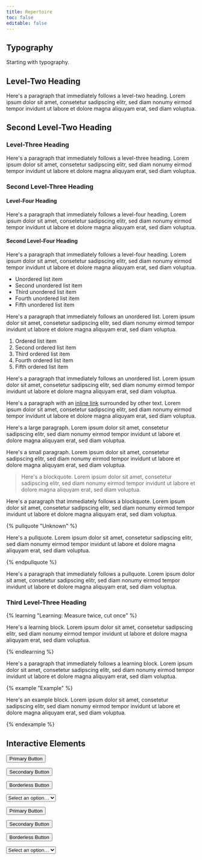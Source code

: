 ```yaml
---
title: Repertoire
toc: false
editable: false
---
```

## Typography

Starting with typography.

## Level-Two Heading

Here's a paragraph that immediately follows a level-two heading. Lorem ipsum dolor sit amet, consetetur sadipscing
elitr, sed diam nonumy eirmod tempor invidunt ut labore et dolore magna aliquyam erat, sed diam voluptua.

## Second Level-Two Heading

### Level-Three Heading

Here's a paragraph that immediately follows a level-three heading. Lorem ipsum dolor sit amet, consetetur sadipscing
elitr, sed diam nonumy eirmod tempor invidunt ut labore et dolore magna aliquyam erat, sed diam voluptua.

### Second Level-Three Heading

#### Level-Four Heading

Here's a paragraph that immediately follows a level-four heading. Lorem ipsum dolor sit amet, consetetur sadipscing
elitr, sed diam nonumy eirmod tempor invidunt ut labore et dolore magna aliquyam erat, sed diam voluptua.

#### Second Level-Four Heading

Here's a paragraph that immediately follows a level-four heading. Lorem ipsum dolor sit amet, consetetur sadipscing
elitr, sed diam nonumy eirmod tempor invidunt ut labore et dolore magna aliquyam erat, sed diam voluptua.

* Unordered list item
* Second unordered list item
* Third unordered list item
* Fourth unordered list item
* Fifth unordered list item

Here's a paragraph that immediately follows an unordered list. Lorem ipsum dolor sit amet, consetetur sadipscing
elitr, sed diam nonumy eirmod tempor invidunt ut labore et dolore magna aliquyam erat, sed diam voluptua.

1. Ordered list item
2. Second ordered list item
3. Third ordered list item
4. Fourth ordered list item
5. Fifth ordered list item

Here's a paragraph that immediately follows an unordered list. Lorem ipsum dolor sit amet, consetetur sadipscing
elitr, sed diam nonumy eirmod tempor invidunt ut labore et dolore magna aliquyam erat, sed diam voluptua.

Here's a paragraph with an [inline link](/typography/) surrounded by other text. Lorem ipsum dolor sit amet, consetetur sadipscing
elitr, sed diam nonumy eirmod tempor invidunt ut labore et dolore magna aliquyam erat, sed diam voluptua.

<p class="text-scale-1">Here's a large paragraph. Lorem ipsum dolor sit amet, consetetur sadipscing elitr, sed diam nonumy
eirmod tempor invidunt ut labore et dolore magna aliquyam erat, sed diam voluptua.</p>

<p class="text-scale--1">Here's a small paragraph. Lorem ipsum dolor sit amet, consetetur sadipscing elitr, sed diam nonumy
eirmod tempor invidunt ut labore et dolore magna aliquyam erat, sed diam voluptua.</p>

> Here's a blockquote. Lorem ipsum dolor sit amet, consetetur sadipscing elitr, sed diam nonumy eirmod tempor invidunt
> ut labore et dolore magna aliquyam erat, sed diam voluptua.

Here's a paragraph that immediately follows a blockquote. Lorem ipsum dolor sit amet, consetetur sadipscing elitr, sed
diam nonumy eirmod tempor invidunt ut labore et dolore magna aliquyam erat, sed diam voluptua.

{% pullquote "Unknown" %}

Here's a pullquote. Lorem ipsum dolor sit amet, consetetur sadipscing elitr, sed diam nonumy eirmod tempor invidunt ut
labore et dolore magna aliquyam erat, sed diam voluptua.

{% endpullquote %}

Here's a paragraph that immediately follows a pullquote. Lorem ipsum dolor sit amet, consetetur sadipscing elitr, sed
diam nonumy eirmod tempor invidunt ut labore et dolore magna aliquyam erat, sed diam voluptua.

### Third Level-Three Heading

{% learning "Learning: Measure twice, cut once" %}

Here's a learning block. Lorem ipsum dolor sit amet, consetetur sadipscing elitr, sed diam nonumy eirmod tempor invidunt ut
labore et dolore magna aliquyam erat, sed diam voluptua.

{% endlearning %}

Here's a paragraph that immediately follows a learning block. Lorem ipsum dolor sit amet, consetetur sadipscing elitr, sed
diam nonumy eirmod tempor invidunt ut labore et dolore magna aliquyam erat, sed diam voluptua.

{% example "Example" %}

Here's an example block. Lorem ipsum dolor sit amet, consetetur sadipscing elitr, sed diam nonumy eirmod tempor invidunt
ut labore et dolore magna aliquyam erat, sed diam voluptua.

{% endexample %}

## Interactive Elements

<div class="wrapper">
    <p><button class="button" type="button">Primary Button</button></p>
    <p><button class="button button--secondary" type="button">Secondary Button</button></p>
    <p><button class="button--borderless" type="button">Borderless Button</button></p>
    <p>
        <select>
            <option value="">Select an option…</option>
            <option value="1">Option 1</option>
            <option value="2">Option 2</option>
        </select>
    </p>
</div>

<div class="[ bg-blue-600 bg--full ]" data-background="dark">
    <div class="wrapper">
        <p><button class="button" type="button">Primary Button</button></p>
        <p><button class="button button--secondary" type="button">Secondary Button</button><p>
        <p><button class="button--borderless" type="button">Borderless Button</button></p>
        <p>
            <select>
                <option value="">Select an option…</option>
                <option value="1">Option 1</option>
                <option value="2">Option 2</option>
            </select>
        </p>
    </div>
</div>
